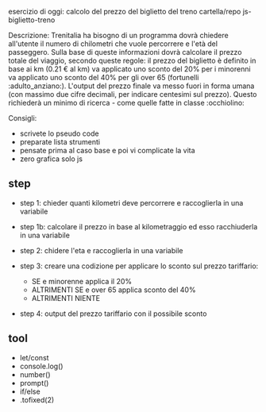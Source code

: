 
esercizio di oggi: calcolo del prezzo del biglietto del treno
cartella/repo js-biglietto-treno

Descrizione:
Trenitalia ha bisogno di un programma dovrà chiedere all'utente il numero di chilometri che vuole percorrere e l'età del passeggero.
Sulla base di queste informazioni dovrà calcolare il prezzo totale del viaggio, secondo queste regole:
il prezzo del biglietto è definito in base ai km (0.21 € al km)
va applicato uno sconto del 20% per i minorenni
va applicato uno sconto del 40% per gli over 65 (fortunelli :adulto_anziano:).
L'output del prezzo finale va messo fuori in forma umana (con massimo due cifre decimali, per indicare centesimi sul prezzo).
Questo richiederà un minimo di ricerca - come quelle fatte in classe :occhiolino:

Consigli:
- scrivete lo pseudo code
- preparate lista strumenti
- pensate prima al caso base e poi vi complicate la vita
- zero grafica solo js

## step

- step 1: chieder quanti kilometri deve percorrere e raccoglierla in una variabile

- step 1b: calcolare il prezzo in base al kilometraggio ed esso racchiuderla in una variabile 

- step 2: chidere l'eta e raccoglierla in una variabile

- step 3: creare una codizione per applicare lo sconto sul prezzo tariffario:
    + SE e minorenne applica il 20%
    + ALTRIMENTI SE e over 65 applica sconto del 40%
    + ALTRIMENTI NIENTE

- step 4: output del prezzo tariffario con il possibile sconto


## tool

- let/const
- console.log()
- number()
- prompt()
- if/else
- .tofixed(2)




